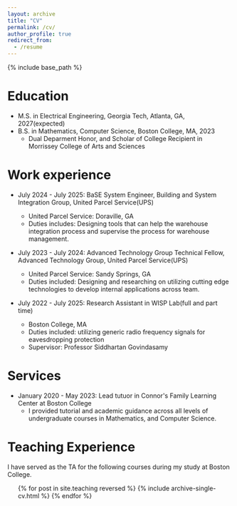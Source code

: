 ```yaml
---
layout: archive
title: "CV"
permalink: /cv/
author_profile: true
redirect_from:
  - /resume
---
```


{% include base_path %}

Education
======
* M.S. in Electrical Engineering, Georgia Tech, Atlanta, GA, 2027(expected)
* B.S. in Mathematics, Computer Science, Boston College, MA, 2023
  * Dual Deparment Honor, and Scholar of College Recipient in Morrissey College of Arts and Sciences

Work experience
======
* July 2024 - July 2025: BaSE System Engineer, Building and System Integration Group, United Parcel Service(UPS)
  * United Parcel Service: Doraville, GA
  * Duties includes: Designing tools that can help the warehouse integration process and supervise the process for warehouse management.
  

* July 2023 - July 2024: Advanced Technology Group Technical Fellow, Advanced Technology Group, United Parcel Service(UPS)
  * United Parcel Service: Sandy Springs, GA
  * Duties included: Designing and researching on utilizing cutting edge technologies to develop internal applications across team.
  

* July 2022 - July 2025: Research Assistant in WISP Lab(full and part time)
  * Boston College, MA
  * Duties included: utilizing generic radio frequency signals for eavesdropping protection
  * Supervisor: Professor Siddhartan Govindasamy

Services
======
* January 2020 - May 2023: Lead tutuor in Connor's Family Learning Center at Boston College
  * I provided tutorial and academic guidance across all levels of undergraduate courses in Mathematics, and Computer Science.

Teaching Experience
======
  I have served as the TA for the following courses during my study at Boston College.
  <ul>{% for post in site.teaching reversed %}
    {% include archive-single-cv.html %}
  {% endfor %}</ul>
  

